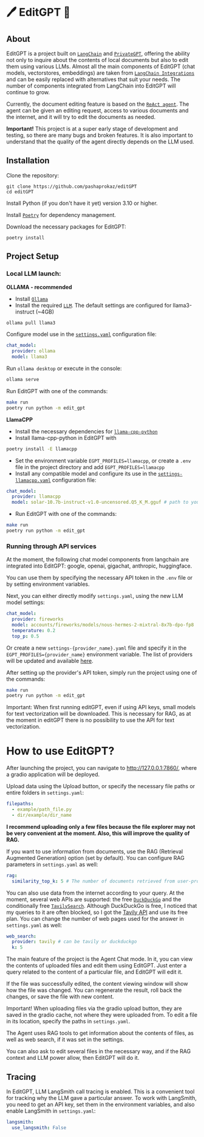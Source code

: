 # 🖊 EditGPT 📑

## About

EditGPT is a project built on [`LangChain`](https://github.com/langchain-ai/langchain) and [`PrivateGPT`](https://github.com/zylon-ai/private-gpt), offering the ability not only to inquire about the contents of local documents but also to edit them using various LLMs. Almost all the main components of EditGPT (chat models, vectorstores, embeddings) are taken from [`LangChain Integrations`](https://python.langchain.com/docs/integrations/platforms/) and can be easily replaced with alternatives that suit your needs. The number of components integrated from LangChain into EditGPT will continue to grow.

Currently, the document editing feature is based on the [`ReAct agent`](https://python.langchain.com/docs/modules/agents/agent_types/react/). The agent can be given an editing request, access to various documents and the internet, and it will try to edit the documents as needed.

**Important!** This project is at a super early stage of development and testing, so there are many bugs and broken features. It is also important to understand that the quality of the agent directly depends on the LLM used.

## Installation

Clone the repository:
```
git clone https://github.com/pashaprokaz/editGPT
cd editGPT
```

Install Python (if you don't have it yet) version 3.10 or higher.

Install [`Poetry`](https://python-poetry.org/docs/#installing-with-the-official-installer) for dependency management.

Download the necessary packages for EditGPT:
```
poetry install
```

## Project Setup

### Local LLM launch:

**OLLAMA - recommended**
- Install [`Ollama`](https://ollama.com/)
- Install the required [`LLM`](https://ollama.com/library). The default settings are configured for llama3-instruct (~4GB)
```bash
ollama pull llama3
```
Configure model use in the [`settings.yaml`](settings.yaml) configuration file:
```yaml
chat_model:
  provider: ollama
  model: llama3
```

Run `ollama desktop` or execute in the console:
```bash
ollama serve
```
Run EditGPT with one of the commands:
```bash
make run
poetry run python -m edit_gpt
```

**LlamaCPP**
- Install the necessary dependencies for [`llama-cpp-python`](https://github.com/abetlen/llama-cpp-python)
- Install llama-cpp-python in EditGPT with
```bash
poetry install -E llamacpp
```
- Set the environment variable `EGPT_PROFILES=llamacpp`, or create a `.env` file in the project directory and add `EGPT_PROFILES=llamacpp`
- Install any compatible model and configure its use in the [`settings-llamacpp.yaml`](settings-llamacpp.yaml) configuration file:
```yaml
chat_model:
  provider: llamacpp
  model: solar-10.7b-instruct-v1.0-uncensored.Q5_K_M.gguf # path to your LLM model
```
- Run EditGPT with one of the commands:
```bash
make run
poetry run python -m edit_gpt
```

### Running through API services

At the moment, the following chat model components from langchain are integrated into EditGPT: google, openai, gigachat, anthropic, huggingface.

You can use them by specifying the necessary API token in the `.env` file or by setting environment variables.

Next, you can either directly modify `settings.yaml`, using the new LLM model settings:

```yaml
chat_model:
  provider: fireworks
  model: accounts/fireworks/models/nous-hermes-2-mixtral-8x7b-dpo-fp8
  temperature: 0.2
  top_p: 0.5
```

Or create a new `settings-{provider_name}.yaml` file and specify it in the `EGPT_PROFILES={provider_name}` environment variable.
The list of providers will be updated and available [here](edit_gpt\chat_models\init_chat_model.py).

After setting up the provider's API token, simply run the project using one of the commands:

```bash
make run
poetry run python -m edit_gpt
```

Important: When first running editGPT, even if using API keys, small models for text vectorization will be downloaded. This is necessary for RAG, as at the moment in editGPT there is no possibility to use the API for text vectorization.


# How to use EditGPT?

After launching the project, you can navigate to http://127.0.0.1:7860/, where a gradio application will be deployed.

Upload data using the Upload button, or specify the necessary file paths or entire folders in `settings.yaml`:

```yaml
filepaths:
  - example/path_file.py
  - dir/example/dir_name
```

**I recommend uploading only a few files because the file explorer may not be very convenient at the moment. Also, this will improve the quality of RAG.**

If you want to use information from documents, use the RAG (Retrieval Augmented Generation) option (set by default). You can configure RAG parameters in `settings.yaml` as well:

```yaml
rag:
  similarity_top_k: 5 # The number of documents retrieved from user-provided files. The higher the value, the more context the LLM will understand, but keep in mind that not all language models can accept a large number of words at the input.
```

You can also use data from the internet according to your query. At the moment, several web APIs are supported: the free [`DuckDuckGo`](https://python.langchain.com/docs/integrations/tools/ddg/) and the conditionally free [`TavilySearch`](https://python.langchain.com/docs/integrations/tools/tavily_search/). Although DuckDuckGo is free, I noticed that my queries to it are often blocked, so I got the [Tavily API](https://tavily.com/) and use its free plan. You can change the number of web pages used for the answer in `settings.yaml` as well:
```yaml
web_search:
  provider: tavily # can be tavily or duckduckgo
  k: 5
```

The main feature of the project is the Agent Chat mode. In it, you can view the contents of uploaded files and edit them using EditGPT. Just enter a query related to the content of a particular file, and EditGPT will edit it.

If the file was successfully edited, the content viewing window will show how the file was changed. You can regenerate the result, roll back the changes, or save the file with new content.

Important! When uploading files via the gradio upload button, they are saved in the gradio cache, not where they were uploaded from. To edit a file in its location, specify the paths in `settings.yaml`.

The Agent uses RAG tools to get information about the contents of files, as well as web search, if it was set in the settings.

You can also ask to edit several files in the necessary way, and if the RAG context and LLM power allow, then EditGPT will do it.


## Tracing
In EditGPT, LLM LangSmith call tracing is enabled. This is a convenient tool for tracking why the LLM gave a particular answer. To work with LangSmith, you need to get an API key, set them in the environment variables, and also enable LangSmith in `settings.yaml`:
```yaml
langsmith:
  use_langsmith: False
```
